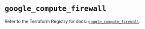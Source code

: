 # `google_compute_firewall`

Refer to the Terraform Registry for docs: [`google_compute_firewall`](https://registry.terraform.io/providers/hashicorp/google/5.45.2/docs/resources/compute_firewall).

